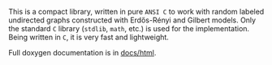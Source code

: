This is a compact library, written in pure `ANSI C` to work with random labeled undirected graphs constructed with Erdős-Rényi and Gilbert models. Only the standard `C` library (`stdlib`, `math`, etc.) is used for the implementation. Being written in `C`, it is very fast and lightweight.

Full doxygen documentation is in [docs/html](https://github.com/andrewha/random_graphs/tree/main/docs).
